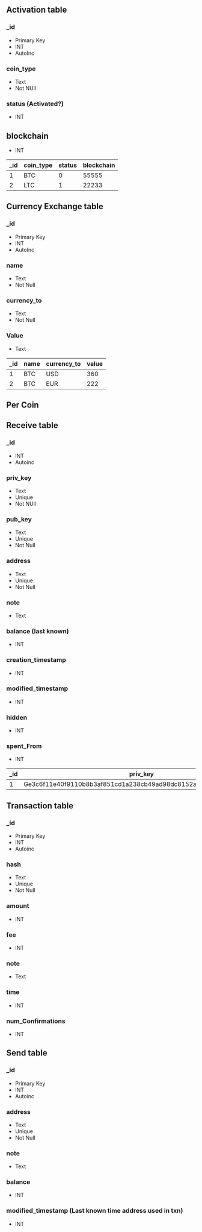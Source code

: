 
Activation table
-------------------------
### _id

- Primary Key
- INT
- AutoInc

### coin_type

- Text
- Not NUll

### status (Activated?)

- INT

## blockchain

- INT

| _id | coin_type | status | blockchain | 
| --- | ------- | ---------- | ------- |
|  1  |    BTC  |   0     |  55555  |
|  2  |    LTC  |   1     |  22233  |


Currency Exchange table
-------------------------

### _id

- Primary Key
- INT
- AutoInc

### name

- Text
- Not Null

### currency_to

- Text
- Not Null

### Value

- Text

| _id | name | currency_to | value | 
| --- | ---- | ----------- | ----- |
|  1  |  BTC |   USD       |  360  |
|  2  |  BTC |   EUR       |  222  |


Per Coin
-------------------------
Receive table
-------------------------

### _id

- INT
- Autoinc

### priv_key

- Text
- Unique
- Not NUll

### pub_key

- Text
- Unique
- Not Null

### address

- Text
- Unique
- Not Null

### note

- Text

### balance (last known)

- INT

### creation_timestamp

- INT

### modified_timestamp

- INT

### hidden

- INT

### spent_From

- INT


| _id | priv_key | pub_key | address | label | balance | creation_timestamp | modified_timestamp | hidden | spent_From |
| --- | ---- | ----------- | ----- | ---- | ---- | ---- | ---- | ----- | ----- | 
|  1  |  Ge3c6f11e40f9110b8b3af851cd1a238cb49ad98dc8152ab777ffaa72584d9f5c | 0386a537178b49fc8613e95d688e5b15a338532bcfbdc4bada86bc6a64f4d8444b |  1LcatBeguAtMXDASAL8fxLEVJ7P8bNh4aM | Robert | 0 | 0 | 0 | 1 | 1 |

Transaction table
-------------------------

### _id

- Primary Key
- INT
- Autoinc

### hash

- Text
- Unique
- Not Null

### amount

- INT

### fee

- INT

### note

- Text

### time

- INT

### num_Confirmations

- INT

Send table
-------------------------

### _id

- Primary Key
- INT
- Autoinc

### address

- Text
- Unique
- Not Null

### note

- Text

### balance

- INT

### modified_timestamp (Last known time address used in txn)

- INT


